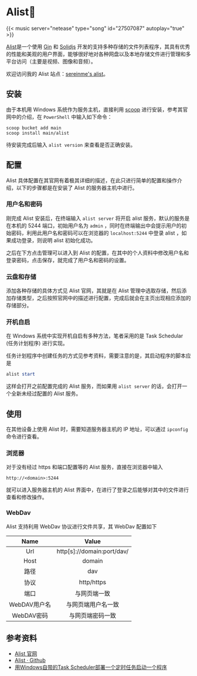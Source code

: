 # Alist💾


<!-- Through Our Darkest Days - Mercenary -->
{{< music server="netease" type="song" id="27507087" autoplay="true" >}}

[Alist](https://alist.nn.ci/)是一个使用 [Gin](https://gin-gonic.com/zh-cn/) 和 [Solidjs](https://www.solidjs.com/) 开发的支持多种存储的文件列表程序，其具有优秀的性能和美观的用户界面，能够很好地对各种网盘以及本地存储文件进行管理和多平台访问（主要是视频、图像和音频）。

欢迎访问我的 Alist 站点：[sereinme's alist](http://59.66.175.32:5244)。

## 安装

由于本机用 Windows 系统作为服务主机，直接利用 [scoop](https://scoop.sh/) 进行安装，参考其官网中的介绍，在 `PowerShell` 中输入如下命令：

```pwsh
scoop bucket add main
scoop install main/alist
```

待安装完成后输入 `alist version` 来查看是否正确安装。


## 配置

Alist 具体配置在其官网有着极其详细的描述，在此只进行简单的配置和操作介绍，以下的步骤都是在安装了 Alist 的服务器主机中进行。

### 用户名和密码

刚完成 Alist 安装后，在终端输入 `alist server` 将开启 alist 服务，默认的服务是在本机的 5244 端口，初始用户名为 `admin` ，同时在终端输出中会提示用户的初始密码，利用此用户名和密码可以在浏览器的 `localhost:5244` 中登录 alist ，如果成功登录，则说明 alist 初始化成功。

之后在下方点击管理可以进入到 Alist 的配置，在其中的个人资料中修改用户名和登录密码，点击保存，就完成了用户名和密码的设置。

### 云盘和存储

添加各种存储的具体方式见 Alist 官网，其就是在 Alist 管理中选取存储，然后添加存储类型，之后按照官网中的描述进行配置，完成后就会在主页出现相应添加的存储部分。

### 开机自启

在 Windows 系统中实现开机自启有多种方法，笔者采用的是 Task Schedular (任务计划程序) 进行实现。

任务计划程序中创建任务的方式见参考资料，需要注意的是，其启动程序的脚本应是

```powershell
alist start
```

这样会打开之前配置完成的 Alist 服务，而如果用 `alist server` 的话，会打开一个全新未经过配置的 Alist 服务。

## 使用

在其他设备上使用 Alist 时，需要知道服务器主机的 IP 地址，可以通过 `ipconfig` 命令进行查看。

### 浏览器

对于没有经过 https 和端口配置等的 Alist 服务，直接在浏览器中输入

```url
http://<domain>:5244
```

就可以进入服务器主机的 Alist 界面中，在进行了登录之后能够对其中的文件进行查看和修改操作。

### WebDav

Alist 支持利用 WebDav 协议进行文件共享，其 WebDav 配置如下
                     
 Name      | Value                      
:---------:|:--------------------------:
 Url       | http[s]://domain:port/dav/ 
 Host      | domain                     
 路径        | dav                        
 协议        | http/https                 
 端口        | 与网页端一致                     
 WebDAV用户名 | 与网页端用户名一致                  
 WebDAV密码	 | 与网页端密码一致                                   



## 参考资料

- [Alist 官网](https://alist.nn.ci/)
- [Alist · Github](https://github.com/alist-org/alist)
- [用Windows自带的Task Scheduler部署一个定时任务启动一个程序](https://cloud.tencent.com/developer/article/1520728)


